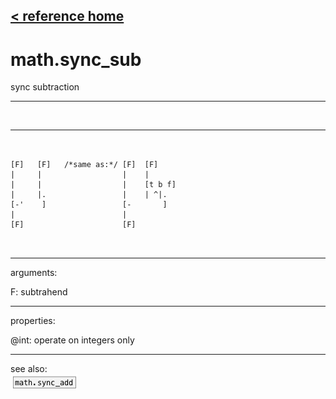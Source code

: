 [< reference home](index.html)
---

# math.sync_sub


sync subtraction

---

<br>


---


```


[F]   [F]   /*same as:*/ [F]  [F]
|     |                  |    |
|     |                  |    [t b f]
|     |.                 |    | ^|.
[-'    ]                 [-       ]
|                        |
[F]                      [F]

            
```

---
arguments:

F: subtrahend<br>

---
properties:

@int: operate on integers only<br>

---
see also:<br>
[![math.sync_add](img/object_math.sync_add.png)](math.sync_add.html)
